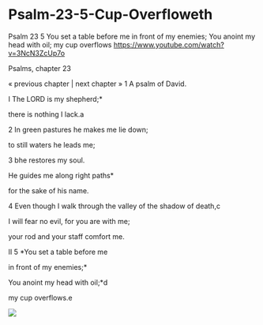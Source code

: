 # Psalm-23-5-Cup-Overfloweth
Psalm 23 5 You set a table before me  in front of my enemies; You anoint my head with oil; my cup overflows https://www.youtube.com/watch?v=3NcN3ZcUp7o


Psalms, chapter 23
 
« previous chapter   |   next chapter »
1
A psalm of David.

I
The LORD is my shepherd;*

there is nothing I lack.a

2
In green pastures he makes me lie down;

to still waters he leads me;

3
bhe restores my soul.

He guides me along right paths*

for the sake of his name.

4
Even though I walk through the valley of the shadow of death,c

I will fear no evil, for you are with me;

your rod and your staff comfort me.

II
5
*You set a table before me

in front of my enemies;*

You anoint my head with oil;*d

my cup overflows.e

![](https://wallpaper4god.com/en/wp-content/uploads/2011/11/Psalm-23-5.jpg)
